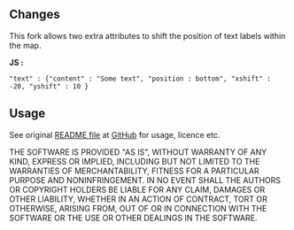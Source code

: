 ## Changes

This fork allows two extra attributes to shift the position of text labels within the map.

**JS :**

	"text" : {"content" : "Some text", "position : bottom", "xshift" : -20, "yshift" : 10 }


## Usage

See original [README file](https://github.com/neveldo/jQuery-Mapael/blob/master/README.md) at [GitHub](http://github.com) for usage, licence etc.


THE SOFTWARE IS PROVIDED "AS IS", WITHOUT WARRANTY OF ANY KIND, EXPRESS OR IMPLIED, INCLUDING BUT NOT LIMITED TO THE WARRANTIES OF MERCHANTABILITY, FITNESS FOR A PARTICULAR PURPOSE AND NONINFRINGEMENT. IN NO EVENT SHALL THE AUTHORS OR COPYRIGHT HOLDERS BE LIABLE FOR ANY CLAIM, DAMAGES OR OTHER LIABILITY, WHETHER IN AN ACTION OF CONTRACT, TORT OR OTHERWISE, ARISING FROM, OUT OF OR IN CONNECTION WITH THE SOFTWARE OR THE USE OR OTHER DEALINGS IN THE SOFTWARE.